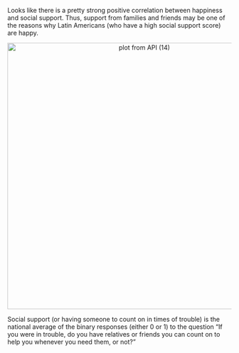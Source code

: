 Looks like there is a pretty strong positive correlation between happiness and social support. Thus, support from families and friends may be one of the reasons why Latin Americans (who have a high social support score) are happy.

<div>
    <a href="https://plot.ly/~wyr211/30/?share_key=ASD4AWZbLLyLZGFsKHWTcU" target="_blank" title="plot from API (14)" style="display: block; text-align: center;"><img src="https://plot.ly/~wyr211/30.png?share_key=ASD4AWZbLLyLZGFsKHWTcU" alt="plot from API (14)" style="max-width: 100%;width: 600px;"  width="100%" onerror="this.onerror=null;this.src='https://plot.ly/404.png';" /></a>
    
</div>

Social support (or having someone to count on in times of trouble) is the national average of the binary responses (either 0 or 1) to the question “If you were in trouble, do you have relatives or friends you can count on to help you whenever you need them, or not?”

